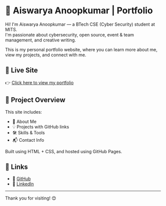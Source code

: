 # 💼 Aiswarya Anoopkumar | Portfolio

Hi! I'm Aiswarya Anoopkumar — a BTech CSE (Cyber Security) student at MITS.  
I'm passionate about cybersecurity, open source, event & team management, and creative writing.

This is my personal portfolio website, where you can learn more about me, view my projects, and connect with me.

## 🔗 Live Site

👉 [Click here to view my portfolio](https://aiswarya856/portfolio)

## 📁 Project Overview

This site includes:

- 🧠 About Me
- 💡 Projects with GitHub links
- 🛠 Skills & Tools
- 📬 Contact Info

Built using HTML + CSS, and hosted using GitHub Pages.

## 📎 Links

- 🔗 [GitHub](https://github.com/aiswarya856)
- 🔗 [LinkedIn](https://www.linkedin.com/in/aiswaryaanoopkumar)

---

Thank you for visiting! 😊  
